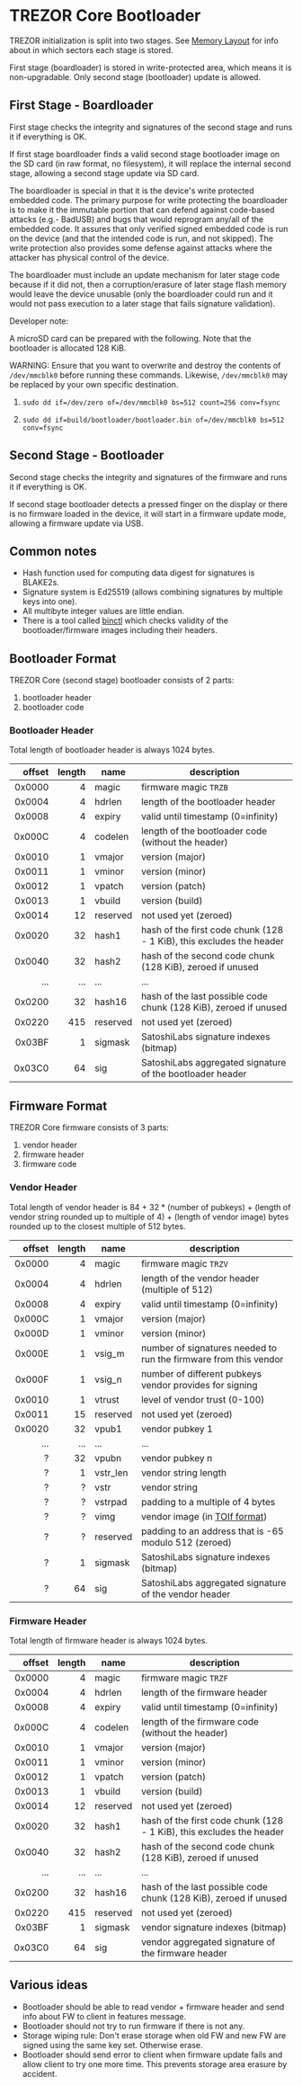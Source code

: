 # TREZOR Core Bootloader

TREZOR initialization is split into two stages.
See [Memory Layout](memory.md) for info about in which sectors each stage is stored.

First stage (boardloader) is stored in write-protected area, which means it is non-upgradable.
Only second stage (bootloader) update is allowed.

## First Stage - Boardloader

First stage checks the integrity and signatures of the second stage
and runs it if everything is OK.

If first stage boardloader finds a valid second stage bootloader image
on the SD card (in raw format, no filesystem), it will replace the internal
second stage, allowing a second stage update via SD card.

The boardloader is special in that it is the device's write protected embedded code.
The primary purpose for write protecting the boardloader is to make it the
immutable portion that can defend against code-based attacks (e.g.- BadUSB)
and bugs that would reprogram any/all of the embedded code.
It assures that only verified signed embedded code is run on the device
(and that the intended code is run, and not skipped).
The write protection also provides some defense against attacks where the
attacker has physical control of the device.

The boardloader must include an update mechanism for later stage code because
if it did not, then a corruption/erasure of later stage flash memory would
leave the device unusable (only the boardloader could run and it would not
pass execution to a later stage that fails signature validation).

Developer note:

A microSD card can be prepared with the following. Note that the bootloader is allocated 128 KiB.

WARNING: Ensure that you want to overwrite and destroy the contents of `/dev/mmcblk0` before running these commands.
Likewise, `/dev/mmcblk0` may be replaced by your own specific destination.

 1. `sudo dd if=/dev/zero of=/dev/mmcblk0 bs=512 count=256 conv=fsync`

 1. `sudo dd if=build/bootloader/bootloader.bin of=/dev/mmcblk0 bs=512 conv=fsync`

## Second Stage - Bootloader

Second stage checks the integrity and signatures of the firmware and runs
it if everything is OK.

If second stage bootloader detects a pressed finger on the display or there
is no firmware loaded in the device, it will start in a firmware update mode,
allowing a firmware update via USB.

## Common notes

* Hash function used for computing data digest for signatures is BLAKE2s.
* Signature system is Ed25519 (allows combining signatures by multiple keys
  into one).
* All multibyte integer values are little endian.
* There is a tool called [binctl](../tools/binctl) which checks validity
  of the bootloader/firmware images including their headers.

## Bootloader Format

TREZOR Core (second stage) bootloader consists of 2 parts:

1. bootloader header
2. bootloader code

### Bootloader Header

Total length of bootloader header is always 1024 bytes.

| offset | length | name | description |
|-------:|-------:|------|-------------|
| 0x0000 | 4      | magic | firmware magic `TRZB` |
| 0x0004 | 4      | hdrlen | length of the bootloader header |
| 0x0008 | 4      | expiry | valid until timestamp (0=infinity) |
| 0x000C | 4      | codelen | length of the bootloader code (without the header) |
| 0x0010 | 1      | vmajor | version (major) |
| 0x0011 | 1      | vminor | version (minor) |
| 0x0012 | 1      | vpatch | version (patch) |
| 0x0013 | 1      | vbuild | version (build) |
| 0x0014 | 12     | reserved | not used yet (zeroed) |
| 0x0020 | 32     | hash1 | hash of the first code chunk (128 - 1 KiB), this excludes the header |
| 0x0040 | 32     | hash2 | hash of the second code chunk (128 KiB), zeroed if unused |
| ...    | ...    | ... | ... |
| 0x0200 | 32     | hash16 | hash of the last possible code chunk (128 KiB), zeroed if unused |
| 0x0220 | 415    | reserved | not used yet (zeroed) |
| 0x03BF | 1      | sigmask | SatoshiLabs signature indexes (bitmap) |
| 0x03C0 | 64     | sig | SatoshiLabs aggregated signature of the bootloader header |

## Firmware Format

TREZOR Core firmware consists of 3 parts:

1. vendor header
2. firmware header
3. firmware code

### Vendor Header

Total length of vendor header is 84 + 32 * (number of pubkeys) +
(length of vendor string rounded up to multiple of 4) +
(length of vendor image) bytes rounded up to the closest multiple
of 512 bytes.

| offset | length | name | description |
|-------:|-------:|------|-------------|
| 0x0000 | 4      | magic | firmware magic `TRZV` |
| 0x0004 | 4      | hdrlen | length of the vendor header (multiple of 512) |
| 0x0008 | 4      | expiry | valid until timestamp (0=infinity) |
| 0x000C | 1      | vmajor | version (major) |
| 0x000D | 1      | vminor | version (minor) |
| 0x000E | 1      | vsig_m | number of signatures needed to run the firmware from this vendor |
| 0x000F | 1      | vsig_n | number of different pubkeys vendor provides for signing |
| 0x0010 | 1      | vtrust | level of vendor trust (0-100) |
| 0x0011 | 15     | reserved | not used yet (zeroed) |
| 0x0020 | 32     | vpub1 | vendor pubkey 1 |
| ...    | ...    | ... | ... |
| ?      | 32     | vpubn | vendor pubkey n |
| ?      | 1      | vstr_len | vendor string length |
| ?      | ?      | vstr | vendor string |
| ?      | ?      | vstrpad | padding to a multiple of 4 bytes |
| ?      | ?      | vimg | vendor image (in [TOIf format](toif.md)) |
| ?      | ?      | reserved | padding to an address that is -65 modulo 512 (zeroed) |
| ?      | 1      | sigmask | SatoshiLabs signature indexes (bitmap) |
| ?      | 64     | sig | SatoshiLabs aggregated signature of the vendor header |

### Firmware Header

Total length of firmware header is always 1024 bytes.

| offset | length | name | description |
|-------:|-------:|------|-------------|
| 0x0000 | 4      | magic | firmware magic `TRZF` |
| 0x0004 | 4      | hdrlen | length of the firmware header |
| 0x0008 | 4      | expiry | valid until timestamp (0=infinity) |
| 0x000C | 4      | codelen | length of the firmware code (without the header) |
| 0x0010 | 1      | vmajor | version (major) |
| 0x0011 | 1      | vminor | version (minor) |
| 0x0012 | 1      | vpatch | version (patch) |
| 0x0013 | 1      | vbuild | version (build) |
| 0x0014 | 12     | reserved | not used yet (zeroed) |
| 0x0020 | 32     | hash1 | hash of the first code chunk (128 - 1 KiB), this excludes the header |
| 0x0040 | 32     | hash2 | hash of the second code chunk (128 KiB), zeroed if unused |
| ...    | ...    | ... | ... |
| 0x0200 | 32     | hash16 | hash of the last possible code chunk (128 KiB), zeroed if unused |
| 0x0220 | 415    | reserved | not used yet (zeroed) |
| 0x03BF | 1      | sigmask | vendor signature indexes (bitmap) |
| 0x03C0 | 64     | sig | vendor aggregated signature of the firmware header |


## Various ideas

* Bootloader should be able to read vendor + firmware header and send info
  about FW to client in features message.
* Bootloader should not try to run firmware if there is not any.
* Storage wiping rule: Don't erase storage when old FW and new FW are signed
  using the same key set. Otherwise erase.
* Bootloader should send error to client when firmware update fails and allow
  client to try one more time. This prevents storage area erasure by accident.
